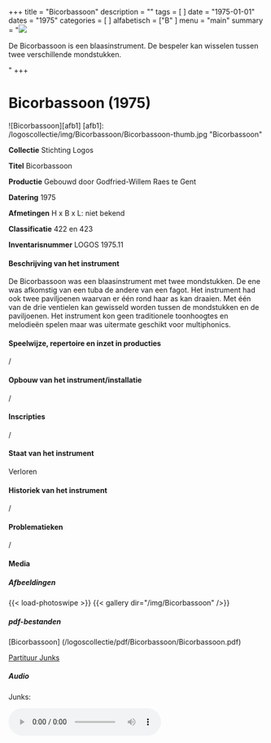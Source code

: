 +++
title = "Bicorbassoon"
description = ""
tags = [
]
date = "1975-01-01"
dates = "1975"
categories = [
]
alfabetisch = ["B"
]
menu = "main"
summary = "<a href='/logoscollectie/1975/bicorbassoon'><img src='/logoscollectie/img/Bicorbassoon/Bicorbassoon-thumb.jpg '></a><p>De Bicorbassoon is een blaasinstrument. De bespeler kan wisselen tussen twee verschillende mondstukken.</p>"
+++


# Bicorbassoon (1975)

![Bicorbassoon][afb1]
[afb1]: /logoscollectie/img/Bicorbassoon/Bicorbassoon-thumb.jpg "Bicorbassoon"

**Collectie**
Stichting Logos

**Titel**
Bicorbassoon

**Productie**
Gebouwd door Godfried-Willem Raes te Gent

**Datering**
1975

**Afmetingen**
H x B x L: niet bekend

**Classificatie**
422 en 423

**Inventarisnummer**
LOGOS 1975.11

#### Beschrijving van het instrument
De Bicorbassoon was een blaasinstrument met twee mondstukken. De ene was afkomstig van een tuba de andere van een fagot. Het instrument had ook twee paviljoenen waarvan er één rond haar as kan draaien. Met één van de drie ventielen kan gewisseld worden tussen de mondstukken en de paviljoenen. Het instrument kon geen traditionele toonhoogtes en melodieën spelen maar was uitermate geschikt voor multiphonics.

#### Speelwijze, repertoire en inzet in producties
/

#### Opbouw van het instrument/installatie
/

#### Inscripties
/

#### Staat van het instrument
Verloren

#### Historiek van het instrument
/

#### Problematieken
/

#### Media
##### Afbeeldingen
{{< load-photoswipe >}}
{{< gallery dir="/img/Bicorbassoon" />}}

##### pdf-bestanden
[Bicorbassoon] (/logoscollectie/pdf/Bicorbassoon/Bicorbassoon.pdf)

[Partituur Junks](/logoscollectie/pdf/Bicorbassoon/Partituur%20junks.pdf)

##### Audio
Junks:

<audio controls>
<source src="/logoscollectie/audio/Bicorbassoon/Junks_IV_CR3.2.wav" type="audio/wav">
<source src="/logoscollectie/audio/Bicorbassoon/Junks_IV_CR3.2.wav" type="audio/x-wav">
  Your browser doesn't support HTML5 audio. Here is a <a href="/logoscollectie/audio/Bicorbassoon/Junks_IV_CR3.2.wav">link to the audio</a> instead.
</audio>
